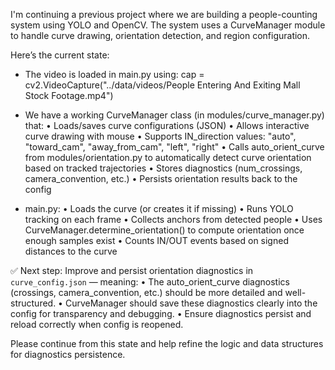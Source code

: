 I'm continuing a previous project where we are building a people-counting system using YOLO and OpenCV. The system uses a CurveManager module to handle curve drawing, orientation detection, and region configuration.

Here’s the current state:

- The video is loaded in main.py using:
    cap = cv2.VideoCapture("../data/videos/People Entering And Exiting Mall Stock Footage.mp4")

- We have a working CurveManager class (in modules/curve_manager.py) that:
    • Loads/saves curve configurations (JSON)
    • Allows interactive curve drawing with mouse
    • Supports IN_direction values: "auto", "toward_cam", "away_from_cam", "left", "right"
    • Calls auto_orient_curve from modules/orientation.py to automatically detect curve orientation based on tracked trajectories
    • Stores diagnostics (num_crossings, camera_convention, etc.)
    • Persists orientation results back to the config

- main.py:
    • Loads the curve (or creates it if missing)
    • Runs YOLO tracking on each frame
    • Collects anchors from detected people
    • Uses CurveManager.determine_orientation() to compute orientation once enough samples exist
    • Counts IN/OUT events based on signed distances to the curve

✅ Next step:
Improve and persist orientation diagnostics in `curve_config.json` — meaning:
    • The auto_orient_curve diagnostics (crossings, camera_convention, etc.) should be more detailed and well-structured.
    • CurveManager should save these diagnostics clearly into the config for transparency and debugging.
    • Ensure diagnostics persist and reload correctly when config is reopened.

Please continue from this state and help refine the logic and data structures for diagnostics persistence.
